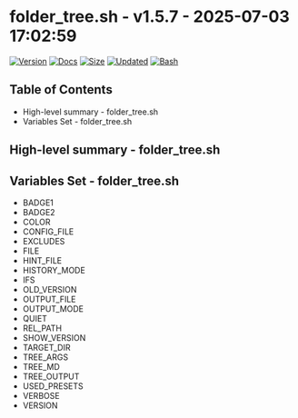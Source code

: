 # folder_tree.sh - v1.5.7 - 2025-07-03 17:02:59

[![Version](https://img.shields.io/badge/version-1.5.7-purple.svg)](./folder_tree.sh)
[![Docs](https://img.shields.io/badge/docs-generated-orange.svg)](./docs/folder_tree.md)
[![Size](https://img.shields.io/badge/size-7.8KB-yellow)](./folder_tree.sh)
[![Updated](https://img.shields.io/badge/updated-2025--07--03-blue)](./folder_tree.sh)
[![Bash](https://img.shields.io/badge/bash-5--2--21-red)](https://www.gnu.org/software/bash/)

## Table of Contents
- High-level summary - folder_tree.sh
- Variables Set - folder_tree.sh

## High-level summary - folder_tree.sh


## Variables Set - folder_tree.sh
- BADGE1
- BADGE2
- COLOR
- CONFIG_FILE
- EXCLUDES
- FILE
- HINT_FILE
- HISTORY_MODE
- IFS
- OLD_VERSION
- OUTPUT_FILE
- OUTPUT_MODE
- QUIET
- REL_PATH
- SHOW_VERSION
- TARGET_DIR
- TREE_ARGS
- TREE_MD
- TREE_OUTPUT
- USED_PRESETS
- VERBOSE
- VERSION
